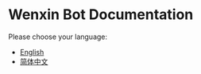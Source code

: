 # Wenxin Bot Documentation

Please choose your language:

- [English](README_en-US.md)
- [简体中文](README_zh-CN.md) 